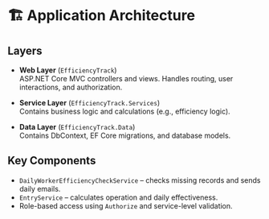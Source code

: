 # 🏗 Application Architecture

## Layers

- **Web Layer** (`EfficiencyTrack`)  
  ASP.NET Core MVC controllers and views. Handles routing, user interactions, and authorization.

- **Service Layer** (`EfficiencyTrack.Services`)  
  Contains business logic and calculations (e.g., efficiency logic).

- **Data Layer** (`EfficiencyTrack.Data`)  
  Contains DbContext, EF Core migrations, and database models.

## Key Components

- `DailyWorkerEfficiencyCheckService` – checks missing records and sends daily emails.
- `EntryService` – calculates operation and daily effectiveness.
- Role-based access using `Authorize` and service-level validation.

